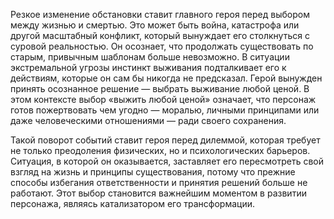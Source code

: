 Резкое изменение обстановки ставит главного героя перед выбором между жизнью и смертью. Это может быть война, катастрофа или другой масштабный конфликт, который вынуждает его столкнуться с суровой реальностью. Он осознает, что продолжать существовать по старым, привычным шаблонам больше невозможно. В ситуации экстремальной угрозы инстинкт выживания подталкивает его к действиям, которые он сам бы никогда не предсказал. Герой вынужден принять осознанное решение — выбрать выживание любой ценой. В этом контексте выбор «выжить любой ценой» означает, что персонаж готов пожертвовать чем угодно — моралью, личными принципами или даже человеческими отношениями — ради своего сохранения.

Такой поворот событий ставит героя перед дилеммой, которая требует не только преодоления физических, но и психологических барьеров. Ситуация, в которой он оказывается, заставляет его пересмотреть свой взгляд на жизнь и принципы существования, потому что прежние способы избегания ответственности и принятия решений больше не работают. Этот выбор становится важнейшим моментом в развитии персонажа, являясь катализатором его трансформации.